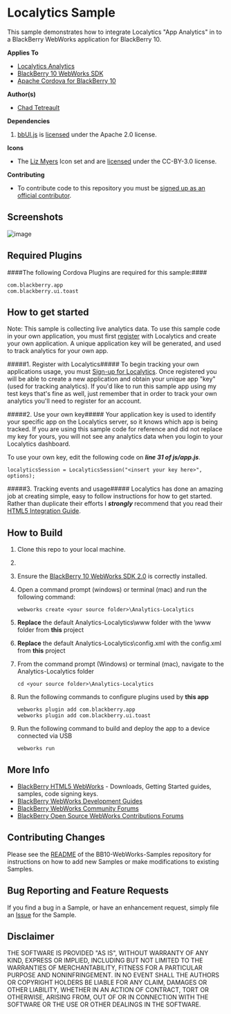 # Localytics Sample

This sample demonstrates how to integrate Localytics "App Analytics" in to a BlackBerry WebWorks application for BlackBerry 10.
 
**Applies To**

* [Localytics Analytics](http://www.localytics.com)
* [BlackBerry 10 WebWorks SDK](https://developer.blackberry.com/html5/download/sdk) 
* [Apache Cordova for BlackBerry 10](https://github.com/blackberry/cordova-blackberry/tree/master/blackberry10) 

**Author(s)** 

* [Chad Tetreault](http://www.twitter.com/chadtatro)

**Dependencies**

1. [bbUI.js](https://github.com/blackberry/bbUI.js) is [licensed](https://github.com/blackberry/bbUI.js/blob/master/LICENSE) under the Apache 2.0 license.

**Icons**

* The [Liz Myers](http://www.myersdesign.com) Icon set and are [licensed](http://creativecommons.org/licenses/by/3.0/) under the CC-BY-3.0 license.

**Contributing**

* To contribute code to this repository you must be [signed up as an official contributor](http://blackberry.github.com/howToContribute.html).

## Screenshots ##

![image](https://raw.github.com/blackberry/BB10-WebWorks-Samples/WebWorks-2.0/Analytics-Localytics/www/_screenshots/localytics.png)

## Required Plugins ##

####The following Cordova Plugins are required for this sample:####

	com.blackberry.app
	com.blackberry.ui.toast


## How to get started

Note: This sample is collecting live analytics data. To use this sample code in your own application, you must first [register](http://www.localytics.com/register) with Localytics and create your own application. A unique application key will be generated, and used to track analytics for your own app.

#####1. Register with Localytics#####
To begin tracking your own applications usage, you must [Sign-up for Localytics](http://www.localytics.com/register). Once registered you will be able to create a new application and obtain your unique app "key" (used for tracking analytics). If you'd like to run this sample app using my test keys that's fine as well, just remember that in order to track your own analytics you'll need to register for an account.<br/>

#####2. Use your own key#####
Your application key is used to identify your specific app on the Localytics server, so it knows which app is being tracked. If you are using this sample code for reference and did not replace my key for yours, you will not see any analytics data when you login to your Localytics dashboard.

To use your own key, edit the following code on ***line 31 of js/app.js***.

```
localyticsSession = LocalyticsSession("<insert your key here>", options);
```

#####3. Tracking events and usage#####
Localytics has done an amazing job at creating simple, easy to follow instructions for how to get started. Rather than duplicate their efforts I ***strongly*** recommend that you read their [HTML5 Integration Guide](http://www.localytics.com/docs/html5-integration/).


## How to Build

1. Clone this repo to your local machine.
2. 
2. Ensure the [BlackBerry 10 WebWorks SDK 2.0](https://developer.blackberry.com/html5/download/sdk) is correctly installed.
3. Open a command prompt (windows) or terminal (mac) and run the following command:

	```
	webworks create <your source folder>\Analytics-Localytics
	```

4. **Replace** the default Analytics-Localytics\www folder with the \www folder from **this** project

5. **Replace** the default Analytics-Localytics\config.xml with the config.xml from **this** project

6. From the command prompt (Windows) or terminal (mac), navigate to the Analytics-Localytics folder

	```
	cd <your source folder>\Analytics-Localytics
	```

7. Run the following commands to configure plugins used by **this app**

	```
	webworks plugin add com.blackberry.app
	webworks plugin add com.blackberry.ui.toast
	```

8. Run the following command to build and deploy the app to a device connected via USB

	```
	webworks run
	```



## More Info

* [BlackBerry HTML5 WebWorks](https://bdsc.webapps.blackberry.com/html5/) - Downloads, Getting Started guides, samples, code signing keys.
* [BlackBerry WebWorks Development Guides](https://bdsc.webapps.blackberry.com/html5/documentation)
* [BlackBerry WebWorks Community Forums](http://supportforums.blackberry.com/t5/Web-and-WebWorks-Development/bd-p/browser_dev)
* [BlackBerry Open Source WebWorks Contributions Forums](http://supportforums.blackberry.com/t5/BlackBerry-WebWorks/bd-p/ww_con)

## Contributing Changes

Please see the [README](https://github.com/blackberry/BB10-WebWorks-Samples) of the BB10-WebWorks-Samples repository for instructions on how to add new Samples or make modifications to existing Samples.

## Bug Reporting and Feature Requests

If you find a bug in a Sample, or have an enhancement request, simply file an [Issue](https://github.com/blackberry/BB10-WebWorks-Samples/issues) for the Sample.

## Disclaimer

THE SOFTWARE IS PROVIDED "AS IS", WITHOUT WARRANTY OF ANY KIND, EXPRESS OR IMPLIED, INCLUDING BUT NOT LIMITED TO THE WARRANTIES OF MERCHANTABILITY, FITNESS FOR A PARTICULAR PURPOSE AND NONINFRINGEMENT. IN NO EVENT SHALL THE AUTHORS OR COPYRIGHT HOLDERS BE LIABLE FOR ANY CLAIM, DAMAGES OR OTHER LIABILITY, WHETHER IN AN ACTION OF CONTRACT, TORT OR OTHERWISE, ARISING FROM, OUT OF OR IN CONNECTION WITH THE SOFTWARE OR THE USE OR OTHER DEALINGS IN THE SOFTWARE.
